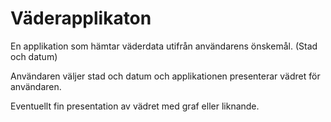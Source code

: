 # Väderapplikaton
En applikation som hämtar väderdata utifrån användarens önskemål. (Stad och datum)

Användaren väljer stad och datum och applikationen presenterar vädret för användaren.

Eventuellt fin presentation av vädret med graf eller liknande.
